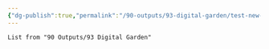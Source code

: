 ```yaml
---
{"dg-publish":true,"permalink":"/90-outputs/93-digital-garden/test-new-page/"}
---
```


``` dataview
List from "90 Outputs/93 Digital Garden"
```
